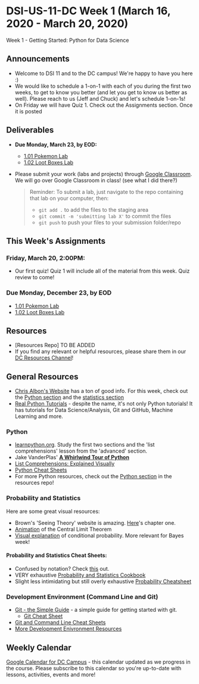 # DSI-US-11-DC Week 1 (March 16, 2020 - March 20, 2020)

Week 1 - Getting Started: Python for Data Science

## Announcements

-   Welcome to DSI 11 and to the DC campus! We're happy to have you here :)
-   We would like to schedule a 1-on-1 with each of you during the first two weeks, to get to know you better (and let you get to know us better as well). Please reach to us (Jeff and Chuck) and let's schedule 1-on-1s!
-   On Friday we will have Quiz 1. Check out the Assignments section. Once it is posted

## Deliverables

-   **Due Monday, March 23, by EOD:**
    -   [1.01 Pokemon Lab](https://git.generalassemb.ly/DSI-US-11/1.01-lab-pokemon)
    -   [1.02 Loot Boxes Lab](https://git.generalassemb.ly/DSI-US-11/1.02-lab-loot-boxes)

-   Please submit your work (labs and projects) through [Google Classroom](https://classroom.google.com/). We will go over Google Classroom in class! (see what I did there?)

    > Reminder: To submit a lab, just navigate to the repo containing that lab on your computer, then:
    >
    > -   `git add .` to add the files to the staging area
    > -   `git commit -m 'submitting lab X'` to commit the files
    > -   `git push` to push your files to your submission folder/repo

## This Week's Assignments
### **Friday, March 20, 2:00PM**:
-   Our first quiz! Quiz 1 will include all of the material from this week. Quiz review to come!

### **Due Monday, December 23, by EOD**
  -   [1.01 Pokemon Lab](https://git.generalassemb.ly/DSI-US-11/1.01-lab-pokemon)
  -   [1.02 Loot Boxes Lab](https://git.generalassemb.ly/DSI-US-11/1.02-lab-loot-boxes)

## Resources

-   [Resources Repo] TO BE ADDED
-   If you find any relevant or helpful resources, please share them in our [DC Resources Channel](https://ga-students.slack.com/archives/CRFA90T5M)!

## General Resources

-   [Chris Albon's Website](https://chrisalbon.com) has a ton of good info. For this week, check out the [Python section](https://chrisalbon.com/#python) and the [statistics section](https://chrisalbon.com/#statistics)
-   [Real Python Tutorials](https://realpython.com/) - despite the name, it's not only Python tutorials! It has tutorials for Data Science/Analysis, Git and GitHub, Machine Learning and more.  

### Python

-   [learnpython.org](https://www.learnpython.org/). Study the first two sections and the 'list comprehensions' lesson from the 'advanced' section.
-   Jake VanderPlas' [**A Whirlwind Tour of Python**](https://github.com/jakevdp/WhirlwindTourOfPython)
-   [List Comprehensions: Explained Visually](http://treyhunner.com/2015/12/python-list-comprehensions-now-in-color/)
-   [Python Cheat Sheets](https://git.generalassemb.ly/AdiBro/Resources/tree/master/Cheat-Sheets#general-python)
-   For more Python resources, check out the [Python section](https://git.generalassemb.ly/AdiBro/Resources/blob/master/Python.md) in the resources repo!

### Probability and Statistics

Here are some great visual resources:

-   Brown's 'Seeing Theory' website is amazing. [Here](http://students.brown.edu/seeing-theory/basic-probability/index.html)'s chapter one.
-   [Animation](http://blog.vctr.me/posts/central-limit-theorem.html) of the Central Limit Theorem
-   [Visual explanation](http://setosa.io/conditional/) of conditional probability. More relevant for Bayes week!

#### Probability and Statistics Cheat Sheets:

-   Confused by notation? Check [this](https://www.rapidtables.com/math/symbols/Statistical_Symbols.html) out.
-   VERY exhaustive [Probability and Statistics Cookbook](http://pages.cs.wisc.edu/~tdw/files/cookbook-en.pdf)
-   Slight less intimidating but still overly exhaustive [Probability Cheatsheet](https://static1.squarespace.com/static/54bf3241e4b0f0d81bf7ff36/t/55e9494fe4b011aed10e48e5/1441352015658/probability_cheatsheet.pdf)

### Development Environment (Command Line and Git)

-   [Git - the Simple Guide](http://rogerdudler.github.io/git-guide/) - a simple guide for getting started with git.
    -   [Git Cheat Sheet](http://rogerdudler.github.io/git-guide/files/git_cheat_sheet.pdf)
-   [Git and Command Line Cheat Sheets](https://git.generalassemb.ly/AdiBro/Resources/tree/master/Cheat-Sheets#command-line-and-git)
-   [More Development Enivronment Resources](https://git.generalassemb.ly/AdiBro/Resources/blob/master/Enviroment.md)

## Weekly Calendar
[Google Calendar for DC Campus](https://classroom.google.com/u/7/calendar/this-week/course/all) - this calendar updated as we progress in the course. Please subscribe to this calendar so you're up-to-date with lessons, activities, events and more!
